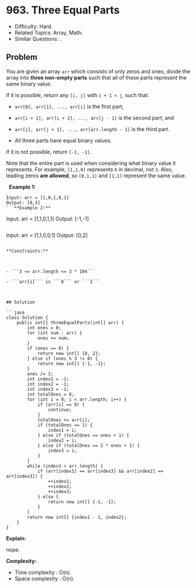 # 963. Three Equal Parts

- Difficulty: Hard.
- Related Topics: Array, Math.
- Similar Questions: .

## Problem

You are given an array ```arr``` which consists of only zeros and ones, divide the array into **three non-empty parts** such that all of these parts represent the same binary value.

If it is possible, return any ```[i, j]``` with ```i + 1 < j```, such that:


	
- ```arr[0], arr[1], ..., arr[i]``` is the first part,
	
- ```arr[i + 1], arr[i + 2], ..., arr[j - 1]``` is the second part, and
	
- ```arr[j], arr[j + 1], ..., arr[arr.length - 1]``` is the third part.
	
- All three parts have equal binary values.


If it is not possible, return ```[-1, -1]```.

Note that the entire part is used when considering what binary value it represents. For example, ```[1,1,0]``` represents ```6``` in decimal, not ```3```. Also, leading zeros **are allowed**, so ```[0,1,1]``` and ```[1,1]``` represent the same value.

 
**Example 1:**
```
Input: arr = [1,0,1,0,1]
Output: [0,3]
```**Example 2:**
```
Input: arr = [1,1,0,1,1]
Output: [-1,-1]
```**Example 3:**
```
Input: arr = [1,1,0,0,1]
Output: [0,2]
```
 
**Constraints:**


	
- ```3 <= arr.length <= 3 * 104```
	
- ```arr[i]``` is ```0``` or ```1```



## Solution

```java
class Solution {
    public int[] threeEqualParts(int[] arr) {
        int ones = 0;
        for (int num : arr) {
            ones += num;
        }
        if (ones == 0) {
            return new int[] {0, 2};
        } else if (ones % 3 != 0) {
            return new int[] {-1, -1};
        }
        ones /= 3;
        int index1 = -1;
        int index2 = -1;
        int index3 = -1;
        int totalOnes = 0;
        for (int i = 0; i < arr.length; i++) {
            if (arr[i] == 0) {
                continue;
            }
            totalOnes += arr[i];
            if (totalOnes == 1) {
                index1 = i;
            } else if (totalOnes == ones + 1) {
                index2 = i;
            } else if (totalOnes == 2 * ones + 1) {
                index3 = i;
            }
        }
        while (index3 < arr.length) {
            if (arr[index1] == arr[index3] && arr[index2] == arr[index3]) {
                ++index1;
                ++index2;
                ++index3;
            } else {
                return new int[] {-1, -1};
            }
        }
        return new int[] {index1 - 1, index2};
    }
}
```

**Explain:**

nope.

**Complexity:**

* Time complexity : O(n).
* Space complexity : O(n).
